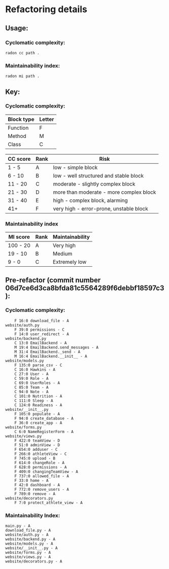 # Refactoring details
## Usage:
### Cyclomatic complexity:
```
radon cc path .
```
### Maintainability index:
```
radon mi path .
```

## Key:
### Cyclomatic complexity:
| Block type | Letter |
| --- | --- |
| Function | F |
| Method | M |
| Class | C |

| CC score | Rank | Risk | 
| --- | --- | --- |
| 1 - 5	| A | low - simple block |
| 6 - 10 | B | low - well structured and stable block |
| 11 - 20 | C | moderate - slightly complex block |
| 21 - 30 | D | more than moderate - more complex block |
| 31 - 40 | E | high - complex block, alarming |
| 41+ | F | very high - error-prone, unstable block |

### Maintainability index
| MI score | Rank | Maintainability |
| --- | --- | --- |
| 100 - 20 | A | Very high |
| 19 - 10 | B | Medium |
| 9 - 0 |	C | Extremely low |

## Pre-refactor (commit number 06d7ce6d3ca8bfda81c5564289f6debbf18597c3):
### Cyclomatic complexity:
```
    F 16:0 download_file - A
website/auth.py
    F 39:0 permissions - C
    F 14:0 user_redirect - A
website/backend.py
    C 13:0 EmailBackend - A
    M 19:4 EmailBackend.send_messages - A
    M 31:4 EmailBackend._send - A
    M 16:4 EmailBackend.__init__ - A
website/models.py
    F 135:0 parse_csv - C
    C 16:0 Hawkins - A
    C 27:0 User - A
    C 59:0 Role - A
    C 69:0 UserRoles - A
    C 85:0 Team - A
    C 94:0 Note - A
    C 101:0 Nutrition - A
    C 111:0 Sleep - A
    C 124:0 Readiness - A
website/__init__.py
    F 105:0 populate - A
    F 94:0 create_database - A
    F 36:0 create_app - A
website/forms.py
    C 6:0 NameRegisterForm - A
website/views.py
    F 422:0 teamView - D
    F 51:0 adminView - D
    F 654:0 adduser - C
    F 266:0 athleteView - C
    F 745:0 upload - B
    F 614:0 changeRole - A
    F 628:0 permissions - A
    F 409:0 changingTeamView - A
    F 737:0 allowed_file - A
    F 33:0 home - A
    F 42:0 dashboard - A
    F 772:0 remove_users - A
    F 789:0 remove - A
website/decorators.py
    F 7:0 protect_athlete_view - A
```

### Maintainability Index:
```
main.py - A
download_file.py - A
website/auth.py - A
website/backend.py - A
website/models.py - A
website/__init__.py - A
website/forms.py - A
website/views.py - A
website/decorators.py - A
```